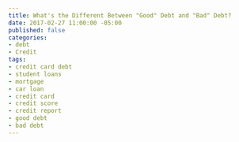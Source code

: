 ```yaml
---
title: What's the Different Between "Good" Debt and "Bad" Debt?
date: 2017-02-27 11:00:00 -05:00
published: false
categories:
- debt
- Credit
tags:
- credit card debt
- student loans
- mortgage
- car loan
- credit card
- credit score
- credit report
- good debt
- bad debt
---
```


